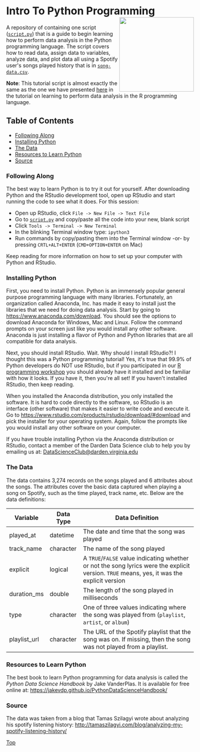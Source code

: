 # Intro To Python Programming<img src="https://pydata.org/images/logo.png" width="200px" align="right" />
A repository of containing one script ([`script.py`](script.py)) that is a guide to begin 
learning how to perform data analysis in the Python programming language. The script 
covers how to read data, assign data to variables, analyze data, and plot data 
all using a Spotify user's songs played history that is in [`song-data.csv`](song-data.csv).

**Note**: This tutorial script is almost exactly the same as the one we have presented [here](https://github.com/DardenDSC/intro-to-r-programming/blob/master/script.R) in 
the tutorial on learning to perform data analysis in the R programming language.

## Table of Contents
 - [Following Along](#following-along)
 - [Installing Python](#installing-python)
 - [The Data](#the-data)
 - [Resources to Learn Python](#resources-to-learn-python)
 - [Source](#source)
 
### Following Along
The best way to learn Python is to try it out for yourself. After downloading Python and the 
RStudio development tool, open up RStudio and start running the code to see what it does. For this 
session: 
 - Open up RStudio, click `File -> New File -> Text File`
 - Go to [`script.py`](script.py) and copy/paste all the code into your new, blank script
 - Click `Tools -> Terminal -> New Terminal`
 - In the blinking Terminal window type: `ipython3`
 - Run commands by copy/pasting them into the Terminal window -or- by pressing `CRTL+ALT+ENTER` (`CMD+OPTION+ENTER` on Mac)

Keep reading for more information on how to set up your computer with Python and RStudio. 
 
### Installing Python
First, you need to install Python. Python is an immensely popular general purpose 
programming language with many libraries. Fortunately, an organization called Anaconda, Inc. 
has made it easy to install just the libraries that we need for doing data analysis. Start 
by going to https://www.anaconda.com/download. You should see the options to download Anaconda 
for Windows, Mac and Linux. Follow the command prompts on your screen just like you 
would install any other software. Anaconda is just installing a flavor of Python and 
Python libraries that are all compatible for data analysis.

Next, you should install RStudio. Wait. Why should I install RStudio?! I thought this 
was a Python programming tutorial! Yes, it's true that 99.9% of Python developers do NOT use 
RStudio, but if you participated in our [R programming workshop](https://github.com/DardenDSC/intro-to-r-programming) 
you should already have it installed and be familiar with how it looks. If you have it, 
then you're all set! If you haven't installed RStudio, then keep reading.

When you installed the Anaconda distribution, you only installed the software. It 
is hard to code directly to the software, so RStudio is an interface (other software) 
that makes it easier to write code and execute it. Go to https://www.rstudio.com/products/rstudio/download/#download and pick the installer for your operating system. Again, follow the prompts like you would install any 
other software on your computer. 

If you have trouble installing Python via the Anaconda distribution or RStudio, 
contact a member of the Darden Data Science club to help you by emailing us at: 
DataScienceClub@darden.virginia.edu

### The Data
The data contains 3,274 records on the songs played and 6 attributes about the songs. 
The attributes cover the basic data captured when playing a song on Spotify, such as 
the time played, track name, etc. Below are the data definitions: 

Variable | Data Type | Data Definition
---|---|---------
played_at | datetime | The date and time that the song was played
track_name | character | The name of the song played
explicit | logical | A `TRUE`/`FALSE` value indicating whether or not the song lyrics were the explicit version. `TRUE` means, yes, it was the explicit version
duration_ms | double | The length of the song played in milliseconds
type | character | One of three values indicating where the song was played from (`playlist`, `artist`, or `album`)
playlist_url | character | The URL of the Spotify playlist that the song was on. If missing, then the song was not played from a playlist.

### Resources to Learn Python
The best book to learn Python programming for data analysis is called the _Python Data Science Handbook_
by Jake VanderPlas. It is available for free online at: https://jakevdp.github.io/PythonDataScienceHandbook/

### Source
The data was taken from a blog that Tamas Szilagyi wrote about analyzing his 
spotify listening history: http://tamaszilagyi.com/blog/analyzing-my-spotify-listening-history/

[Top](#intro-to-python-programming)
